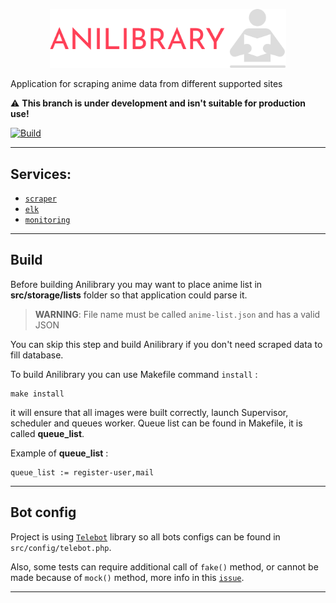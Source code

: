 <p align="center">
  <img src="art/logo.svg" alt="Anilibrary logo" style="width: 75%">
</p>

Application for scraping anime data from different supported sites

:warning: **This branch is under development and isn't suitable for production use!**

[![Build](https://github.com/VampireAotD/anilibrary/actions/workflows/build.yml/badge.svg)](https://github.com/VampireAotD/anilibrary/actions/workflows/build.yml)

---

## Services:

- [`scraper`](https://github.com/VampireAotD/anilibrary-scraper)
- [`elk`](https://github.com/VampireAotD/anilibrary-elk)
- [`monitoring`](https://github.com/VampireAotD/anilibrary-monitoring)

--- 

## Build

Before building Anilibrary you may want to place anime list in **src/storage/lists** folder
so that application could parse it.

> **WARNING**: File name must be called `anime-list.json` and has a valid JSON

You can skip this step and build Anilibrary if you don't need scraped data to fill database.

To build Anilibrary you can use Makefile command `install` :

```shell
make install
```

it will ensure that all images were built correctly, launch Supervisor,
scheduler and queues worker. Queue list can be found in Makefile,
it is called **queue_list**.

Example of **queue_list** :

```
queue_list := register-user,mail
```

---

## Bot config

Project is using [`Telebot`](https://github.com/westacks/telebot) library
so all bots configs can be found in `src/config/telebot.php`.

Also, some tests can require additional call of `fake()`
method, or cannot be made because of `mock()` method, more info in
this [`issue`](https://github.com/westacks/telebot/issues/58).

---